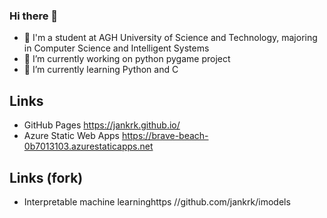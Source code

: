 ### Hi there 👋

- 📖 I'm a student at AGH University of Science and Technology, majoring in Computer Science and Intelligent Systems
- 🔭  I’m currently working on python pygame project
- 🌱 I’m currently learning Python and C

## Links

- GitHub Pages https://jankrk.github.io/
- Azure Static Web Apps https://brave-beach-0b7013103.azurestaticapps.net

## Links (fork)
- Interpretable machine learninghttps //github.com/jankrk/imodels
